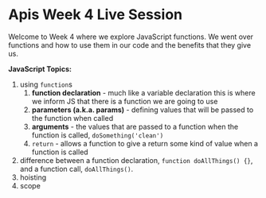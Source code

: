 # Apis Week 4 Live Session

Welcome to Week 4 where we explore JavaScript functions. We went over functions and how to use them in our code and the benefits that they give us.

**JavaScript Topics:**

1. using `function`s
    1. **function declaration** - much like a variable declaration this is where we inform JS that there is a function we are going to use
    1. **parameters (a.k.a. params)** - defining values that will be passed to the function when called
    1. **arguments** - the values that are passed to a function when the function is called, `doSomething('clean')`
    1. `return` - allows a function to give a return some kind of value when a function  is called
1. difference between a function declaration, `function doAllThings() {}`, and a function call, `doAllThings()`.
1. hoisting
1. scope
